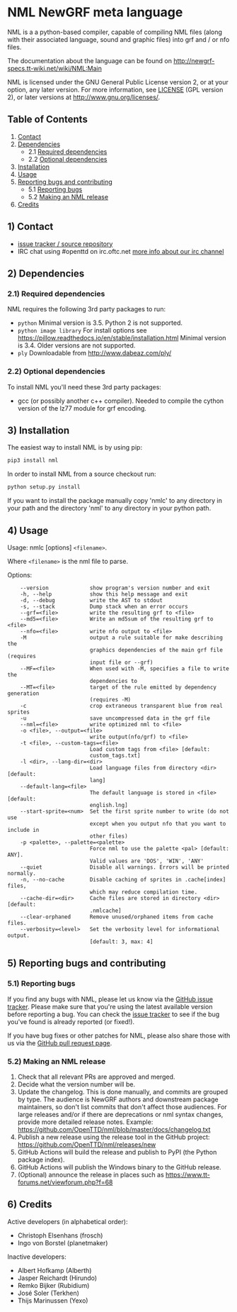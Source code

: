 # NML NewGRF meta language

NML is a a python-based compiler, capable of compiling NML files (along
with their associated language, sound and graphic files) into grf
and / or nfo files.

The documentation about the language can be found on
http://newgrf-specs.tt-wiki.net/wiki/NML:Main

NML is licensed under the GNU General Public License version 2, or at
your option, any later version. For more information, see [LICENSE](https://github.com/OpenTTD/nml/blob/master/LICENSE)
(GPL version 2), or later versions at http://www.gnu.org/licenses/.

## Table of Contents

1. [Contact](#1-contact)
2. [Dependencies](#2-dependencies)
    * 2.1 [Required dependencies](#21-required-dependencies)
    * 2.2 [Optional dependencies](#22-optional-dependencies)
3. [Installation](#3-installation)
4. [Usage](#4-usage)
5. [Reporting bugs and contributing](#5-reporting-bugs-and-contributing)
    * 5.1 [Reporting bugs](#51-reporting-bugs)
    * 5.2 [Making an NML release](#52-making-an-nml-release)
6. [Credits](#6-credits)

## 1) Contact

- [issue tracker / source repository](https://github.com/OpenTTD/nml)
- IRC chat using #openttd on irc.oftc.net [more info about our irc channel](https://wiki.openttd.org/Irc)

## 2) Dependencies

### 2.1) Required dependencies

NML requires the following 3rd party packages to run:

- `python`
  Minimal version is 3.5. Python 2 is not supported.
- `python image library`
  For install options see https://pillow.readthedocs.io/en/stable/installation.html
  Minimal version is 3.4. Older versions are not supported.
- `ply`
  Downloadable from http://www.dabeaz.com/ply/

### 2.2) Optional dependencies

To install NML you'll need these 3rd party packages:

- gcc (or possibly another c++ compiler).
  Needed to compile the cython version of the lz77 module for grf encoding.

## 3) Installation

The easiest way to install NML is by using pip:

```bash
pip3 install nml
```

In order to install NML from a source checkout run:

```bash
python setup.py install
```

If you want to install the package manually copy 'nmlc' to any directory
in your path and the directory 'nml' to any directory in your python path.

## 4) Usage

Usage: nmlc [options] `<filename>`.

Where `<filename>` is the nml file to parse.

Options:

```
    --version             show program's version number and exit
    -h, --help            show this help message and exit
    -d, --debug           write the AST to stdout
    -s, --stack           Dump stack when an error occurs
    --grf=<file>          write the resulting grf to <file>
    --md5=<file>          Write an md5sum of the resulting grf to <file>
    --nfo=<file>          write nfo output to <file>
    -M                    output a rule suitable for make describing the
                          graphics dependencies of the main grf file (requires
                          input file or --grf)
    --MF=<file>           When used with -M, specifies a file to write the
                          dependencies to
    --MT=<file>           target of the rule emitted by dependency generation
                          (requires -M)
    -c                    crop extraneous transparent blue from real sprites
    -u                    save uncompressed data in the grf file
    --nml=<file>          write optimized nml to <file>
    -o <file>, --output=<file>
                          write output(nfo/grf) to <file>
    -t <file>, --custom-tags=<file>
                          Load custom tags from <file> [default:
                          custom_tags.txt]
    -l <dir>, --lang-dir=<dir>
                          Load language files from directory <dir> [default:
                          lang]
    --default-lang=<file>
                          The default language is stored in <file> [default:
                          english.lng]
    --start-sprite=<num>  Set the first sprite number to write (do not use
                          except when you output nfo that you want to include in
                          other files)
    -p <palette>, --palette=<palette>
                          Force nml to use the palette <pal> [default: ANY].
                          Valid values are 'DOS', 'WIN', 'ANY'
    --quiet               Disable all warnings. Errors will be printed normally.
    -n, --no-cache        Disable caching of sprites in .cache[index] files,
                          which may reduce compilation time.
    --cache-dir=<dir>     Cache files are stored in directory <dir> [default:
                          .nmlcache]
    --clear-orphaned      Remove unused/orphaned items from cache files.
    --verbosity=<level>   Set the verbosity level for informational output.
                          [default: 3, max: 4]
```

## 5) Reporting bugs and contributing

### 5.1) Reporting bugs

If you find any bugs with NML, please let us know via the [GitHub issue tracker](https://github.com/OpenTTD/nml/issues).
Please make sure that you're using the latest available version before reporting a bug. You can check the [issue tracker](https://github.com/OpenTTD/nml/issues) to see if the bug you've found is already reported (or fixed!).

If you have bug fixes or other patches for NML, please also share those with us via the [GitHub pull request page](https://github.com/OpenTTD/nml/pulls).

### 5.2) Making an NML release

1. Check that all relevant PRs are approved and merged.
2. Decide what the version number will be.
3. Update the changelog.
This is done manually, and commits are grouped by type.
The audience is NewGRF authors and downstream package maintainers, so don't list commits that don't affect those audiences.
For large releases and/or if there are deprecations or nml syntax changes, provide more detailed release notes.
Example: https://github.com/OpenTTD/nml/blob/master/docs/changelog.txt
4. Publish a new release using the release tool in the GitHub project: https://github.com/OpenTTD/nml/releases/new
5. GitHub Actions will build the release and publish to PyPI (the Python package index).
6. GitHub Actions will publish the Windows binary to the GitHub release.
7. (Optional) announce the release in places such as https://www.tt-forums.net/viewforum.php?f=68


## 6) Credits

Active developers (in alphabetical order):

- Christoph Elsenhans (frosch)
- Ingo von Borstel (planetmaker)

Inactive developers:

- Albert Hofkamp (Alberth)
- Jasper Reichardt (Hirundo)
- Remko Bijker (Rubidium)
- José Soler (Terkhen)
- Thijs Marinussen (Yexo)
